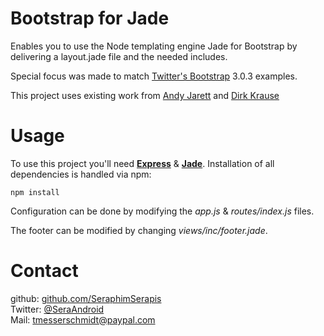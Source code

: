 Bootstrap for Jade
==================

Enables you to use the Node templating engine Jade for Bootstrap by delivering a layout.jade file and the needed includes.

Special focus was made to match [Twitter's Bootstrap][bootstrap] 3.0.3 examples.

This project uses existing work from [Andy Jarett][l1] and [Dirk Krause][l2]

Usage
==================
To use this project you'll need [**Express**][exp] & [**Jade**][jade]. Installation of all dependencies is handled via npm:

	npm install

Configuration can be done by modifying the *app.js* & *routes/index.js* files.

The footer can be modified by changing *views/inc/footer.jade*.

Contact
==================
github: [github.com/SeraphimSerapis][github]<br/>
Twitter: [@SeraAndroid][twitter]<br/>
Mail: <tmesserschmidt@paypal.com>

[bootstrap]: http://twitter.github.com/bootstrap/
[github]: https://github.com/SeraphimSerapis
[twitter]: https://twitter.com/seraandroid
[l1]: http://www.andyjarrett.co.uk/blog/index.cfm/2011/12/21/layoutjade-for-Twitters-Bootstrap
[l2]: https://gist.github.com/1771035
[exp]: http://expressjs.com/guide.html
[jade]: http://jade-lang.com/
